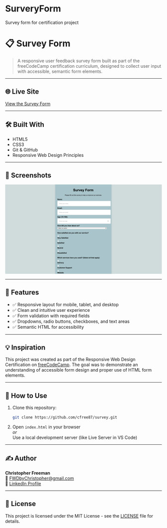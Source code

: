 # SurveryForm
 Survey form for certification project

# 📋 Survey Form

> A responsive user feedback survey form built as part of the freeCodeCamp certification curriculum, designed to collect user input with accessible, semantic form elements.

---

## 🌐 Live Site  
[View the Survey Form](https://cfree87.github.io/survey/)

---

## 🛠️ Built With  
- HTML5  
- CSS3  
- Git & GitHub  
- Responsive Web Design Principles  

---

## 📸 Screenshots  
![Survey Form Screenshot](Assets/images/surveyform.png)

---

## 📄 Features  
- ✅ Responsive layout for mobile, tablet, and desktop  
- ✅ Clean and intuitive user experience  
- ✅ Form validation with required fields  
- ✅ Dropdowns, radio buttons, checkboxes, and text areas  
- ✅ Semantic HTML for accessibility  

---

## 💡 Inspiration  
This project was created as part of the Responsive Web Design Certification on [freeCodeCamp](https://www.freecodecamp.org). The goal was to demonstrate an understanding of accessible form design and proper use of HTML form elements.

---

## 🚀 How to Use  
1. Clone this repository:
   ```bash
   git clone https://github.com/cfree87/survey.git
   ```

2. Open `index.html` in your browser  
   _or_  
   Use a local development server (like Live Server in VS Code)  

---

## ✍️ Author  
**Christopher Freeman**  
📧 [FWDbyChristopher@gmail.com](mailto:FWDbyChristopher@gmail.com)  
🔗 [LinkedIn Profile](https://www.linkedin.com/in/christopher-freeman-05497322a/)

---

## 📘 License  
This project is licensed under the MIT License - see the [LICENSE](LICENSE) file for details.